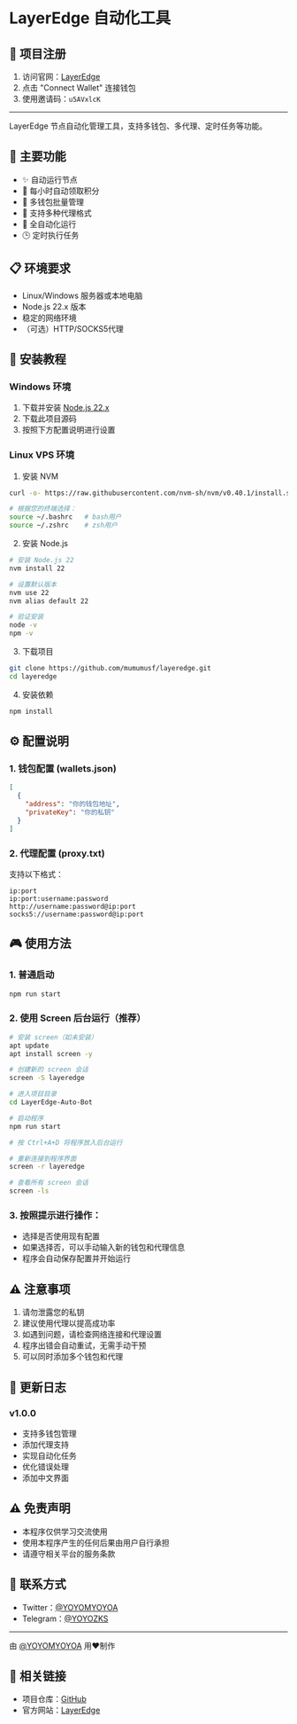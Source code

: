 # LayerEdge 自动化工具

## 🎯 项目注册

1. 访问官网：[LayerEdge](https://dashboard.layeredge.io/)
2. 点击 "Connect Wallet" 连接钱包
3. 使用邀请码：`u5AVxlcK`

---

LayerEdge 节点自动化管理工具，支持多钱包、多代理、定时任务等功能。

## 🌟 主要功能

- ✨ 自动运行节点
- 🔄 每小时自动领取积分
- 🔐 多钱包批量管理
- 📡 支持多种代理格式
- 🤖 全自动化运行
- 🕒 定时执行任务

## 📋 环境要求

- Linux/Windows 服务器或本地电脑
- Node.js 22.x 版本
- 稳定的网络环境
- （可选）HTTP/SOCKS5代理

## 🚀 安装教程

### Windows 环境

1. 下载并安装 [Node.js 22.x](https://nodejs.org/)
2. 下载此项目源码
3. 按照下方配置说明进行设置

### Linux VPS 环境

1. 安装 NVM
```bash
curl -o- https://raw.githubusercontent.com/nvm-sh/nvm/v0.40.1/install.sh | bash

# 根据您的终端选择：
source ~/.bashrc   # bash用户
source ~/.zshrc    # zsh用户
```

2. 安装 Node.js
```bash
# 安装 Node.js 22
nvm install 22

# 设置默认版本
nvm use 22
nvm alias default 22

# 验证安装
node -v
npm -v
```

3. 下载项目
```bash
git clone https://github.com/mumumusf/layeredge.git
cd layeredge
```

4. 安装依赖
```bash
npm install
```

## ⚙️ 配置说明

### 1. 钱包配置 (wallets.json)
```json
[
  {
    "address": "你的钱包地址",
    "privateKey": "你的私钥"
  }
]
```

### 2. 代理配置 (proxy.txt)
支持以下格式：
```
ip:port
ip:port:username:password
http://username:password@ip:port
socks5://username:password@ip:port
```

## 🎮 使用方法

### 1. 普通启动
```bash
npm run start
```

### 2. 使用 Screen 后台运行（推荐）
```bash
# 安装 screen（如未安装）
apt update
apt install screen -y

# 创建新的 screen 会话
screen -S layeredge

# 进入项目目录
cd LayerEdge-Auto-Bot

# 启动程序
npm run start

# 按 Ctrl+A+D 将程序放入后台运行

# 重新连接到程序界面
screen -r layeredge

# 查看所有 screen 会话
screen -ls
```

### 3. 按照提示进行操作：
   - 选择是否使用现有配置
   - 如果选择否，可以手动输入新的钱包和代理信息
   - 程序会自动保存配置并开始运行

## ⚠️ 注意事项

1. 请勿泄露您的私钥
2. 建议使用代理以提高成功率
3. 如遇到问题，请检查网络连接和代理设置
4. 程序出错会自动重试，无需手动干预
5. 可以同时添加多个钱包和代理

## 🔄 更新日志

### v1.0.0
- 支持多钱包管理
- 添加代理支持
- 实现自动化任务
- 优化错误处理
- 添加中文界面

## ⚠️ 免责声明

- 本程序仅供学习交流使用
- 使用本程序产生的任何后果由用户自行承担
- 请遵守相关平台的服务条款

## 📱 联系方式

- Twitter：[@YOYOMYOYOA](https://x.com/YOYOMYOYOA)
- Telegram：[@YOYOZKS](https://t.me/YOYOZKS)

---
由 [@YOYOMYOYOA](https://x.com/YOYOMYOYOA) 用❤️制作

## 🔗 相关链接

- 项目仓库：[GitHub](https://github.com/mumumusf/layeredge)
- 官方网站：[LayerEdge](https://dashboard.layeredge.io/)

